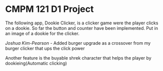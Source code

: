 # CMPM 121 D1 Project

The following app, Dookie Clicker, is a clicker game were the player clicks on a dookie. So far the button and counter have been implemented. Put in an image of a dookie for the clicker.

_Joshua Kim-Pearson_ - Added burger upgrade as a crossover from my burger clicker that ups the click power

Another feature is the buyable shrek character that helps the player by dookieing(Automatic clicking)
